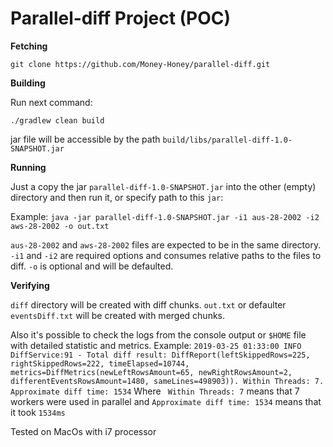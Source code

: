 # **Parallel-diff Project (POC)**

**Fetching**

`git clone https://github.com/Money-Honey/parallel-diff.git`

**Building**

Run next command:

`./gradlew clean build`

jar file will be accessible by the path `build/libs/parallel-diff-1.0-SNAPSHOT.jar`

**Running**

Just a copy the jar `parallel-diff-1.0-SNAPSHOT.jar` into the other (empty) directory and then run it, or specify path to this `jar`:

Example: 
`java -jar parallel-diff-1.0-SNAPSHOT.jar -i1 aus-28-2002 -i2 aws-28-2002 -o out.txt`

`aus-28-2002` and `aws-28-2002` files are expected to be in the same directory. 
`-i1` and `-i2` are required options and consumes relative paths to the files to diff. `-o` is optional and will be defaulted.

**Verifying**

`diff` directory will be created with diff chunks. 
`out.txt` or defaulter `eventsDiff.txt` will be created with merged chunks. 

Also it's possible to check the logs from the console output or `$HOME` file with detailed statistic and metrics.
Example:
`2019-03-25 01:33:00 INFO  DiffService:91 - Total diff result: DiffReport(leftSkippedRows=225, rightSkippedRows=222, timeElapsed=10744, metrics=DiffMetrics(newLeftRowsAmount=65, newRightRowsAmount=2, differentEventsRowsAmount=1480, sameLines=498903)). Within Threads: 7. Approximate diff time: 1534`
Where ` Within Threads: 7` means that 7 workers were used in parallel and `Approximate diff time: 1534` means that it took `1534ms`

Tested on MacOs with i7 processor